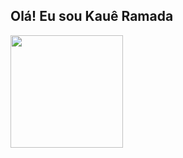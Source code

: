 ## Olá! Eu sou Kauê Ramada

<div>
  <a href="https://github.com/KaueAnjos">
    <img height="180em" src="https://github-readme-stats.vercel.app/api?username=KaueAnjos&show_icons=true&bg_color=00000000"/>
  </a>
</div>
